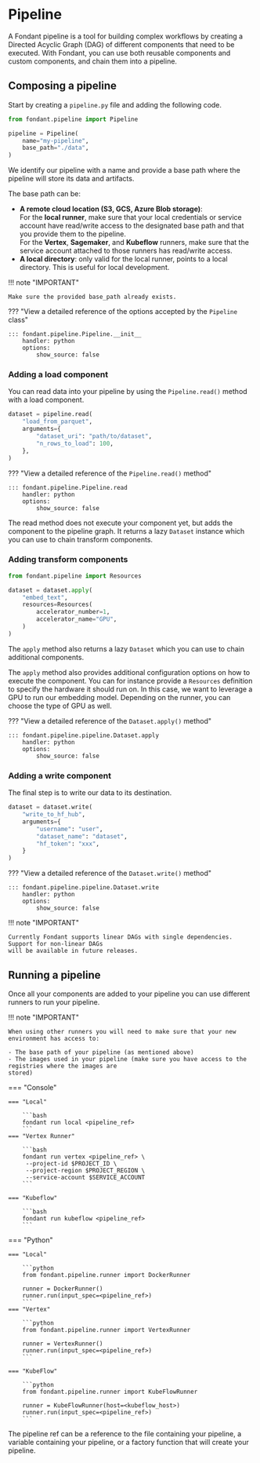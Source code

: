 # Pipeline

A Fondant pipeline is a tool for building complex workflows by creating a Directed Acyclic Graph 
(DAG) of different components that need to be executed. With Fondant, you can use both reusable
components and custom components, and chain them into a pipeline.

## Composing a pipeline

Start by creating a `pipeline.py` file and adding the following code.

```python
from fondant.pipeline import Pipeline

pipeline = Pipeline(
    name="my-pipeline",
    base_path="./data",
)
```

We identify our pipeline with a name and provide a base path where the pipeline will store its 
data and artifacts.

The base path can be:

* **A remote cloud location (S3, GCS, Azure Blob storage)**:  
  For the **local runner**, make sure that your local credentials or service account have read/write
  access to the designated base path and that you provide them to the pipeline.   
  For the **Vertex**, **Sagemaker**, and **Kubeflow** runners, make sure that the service account 
  attached to those runners has read/write access.
* **A local directory**: only valid for the local runner, points to a local directory. This is
  useful for local development.

!!! note "IMPORTANT"

    Make sure the provided base_path already exists.

??? "View a detailed reference of the options accepted by the `Pipeline` class"

    ::: fondant.pipeline.Pipeline.__init__
        handler: python
        options:
            show_source: false

### Adding a load component

You can read data into your pipeline by using the `Pipeline.read()` method with a load component.

```python
dataset = pipeline.read(
    "load_from_parquet",
    arguments={
        "dataset_uri": "path/to/dataset",
        "n_rows_to_load": 100,
    },
)
```

??? "View a detailed reference of the `Pipeline.read()` method"

    ::: fondant.pipeline.Pipeline.read
        handler: python
        options:
            show_source: false

The read method does not execute your component yet, but adds the component to the pipeline 
graph. It returns a lazy `Dataset` instance which you can use to chain transform components.

### Adding transform components

```python
from fondant.pipeline import Resources

dataset = dataset.apply(
    "embed_text",
    resources=Resources(
        accelerator_number=1,
        accelerator_name="GPU",
    )
)
```

The `apply` method also returns a lazy `Dataset` which you can use to chain additional components.

The `apply` method also provides additional configuration options on how to execute the component. 
You can for instance provide a `Resources` definition to specify the hardware it should run on. 
In this case, we want to leverage a GPU to run our embedding model. Depending on the runner, you 
can choose the type of GPU as well.

[//]: # (TODO: Add section on Resources or a general API section)

??? "View a detailed reference of the `Dataset.apply()` method"

    ::: fondant.pipeline.pipeline.Dataset.apply
        handler: python
        options:
            show_source: false

### Adding a write component

The final step is to write our data to its destination.

```python
dataset = dataset.write(
    "write_to_hf_hub",
    arguments={
        "username": "user",
        "dataset_name": "dataset",
        "hf_token": "xxx",
    }
)
```

??? "View a detailed reference of the `Dataset.write()` method"

    ::: fondant.pipeline.pipeline.Dataset.write
        handler: python
        options:
            show_source: false

!!! note "IMPORTANT"  

    Currently Fondant supports linear DAGs with single dependencies. Support for non-linear DAGs 
    will be available in future releases.

[//]: # (TODO: Add info on mapping fields between components)

## Running a pipeline

Once all your components are added to your pipeline you can use different runners to run your
pipeline.

!!! note "IMPORTANT"  

    When using other runners you will need to make sure that your new environment has access to:

    - The base path of your pipeline (as mentioned above)
    - The images used in your pipeline (make sure you have access to the registries where the images are
    stored)

=== "Console"

    === "Local"
    
        ```bash
        fondant run local <pipeline_ref>
        ```
    === "Vertex Runner"
    
        ```bash 
        fondant run vertex <pipeline_ref> \
         --project-id $PROJECT_ID \
         --project-region $PROJECT_REGION \
         --service-account $SERVICE_ACCOUNT
        ```

    === "Kubeflow"
    
        ```bash
        fondant run kubeflow <pipeline_ref>
        ```

=== "Python"

    === "Local"
    
        ```python
        from fondant.pipeline.runner import DockerRunner

        runner = DockerRunner()
        runner.run(input_spec=<pipeline_ref>)
        ```
    === "Vertex"
    
        ```python
        from fondant.pipeline.runner import VertexRunner

        runner = VertexRunner()
        runner.run(input_spec=<pipeline_ref>)
        ```

    === "KubeFlow"
    
        ```python
        from fondant.pipeline.runner import KubeFlowRunner

        runner = KubeFlowRunner(host=<kubeflow_host>)
        runner.run(input_spec=<pipeline_ref>)        
        ```
    
  The pipeline ref can be a reference to the file containing your pipeline, a variable 
  containing your pipeline, or a factory function that will create your pipeline.
